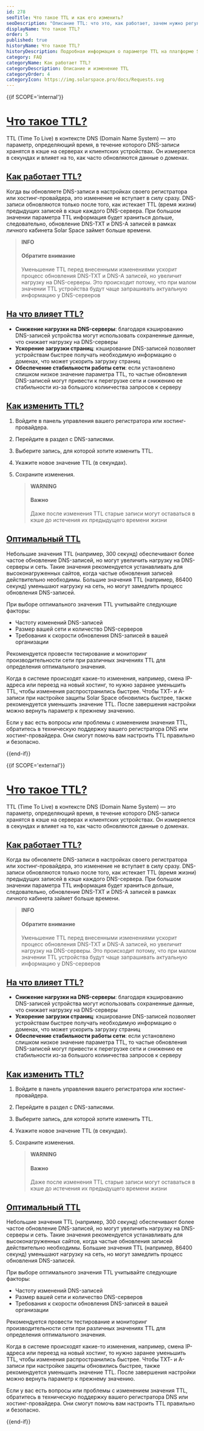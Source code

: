 ```yaml
---
id: 278
seoTitle: Что такое TTL и как его изменить?
seoDescription: "Описание TTL: что это, как работает, зачем нужно регулировать TTL. Как изменить TTL для быстрой постановки сайта под защиту на платформе Solar Space"
displayName: Что такое TTL?
order: 5
published: true
historyName: Что такое TTL?
historyDescription: Подробная информация о параметре TTL на платформе Solar Space
category: FAQ
categoryName: Как работает TTL?
categoryDescription: Описание и изменение TTL
categoryOrder: 4
categoryIcon: https://img.solarspace.pro/docs/Requests.svg
---
```




{{if SCOPE='internal'}}

# [Что такое TTL?](info-about-ttl)

TTL (Time To Live) в контексте DNS (Domain Name System) — это параметр, определяющий время, в течение которого DNS-записи хранятся в кэше на серверах и клиентских устройствах. Он измеряется в секундах и влияет на то, как часто обновляются данные о доменах.

## [Как работает TTL?](how-it-works)

Когда вы обновляете DNS-записи в настройках своего регистратора или хостинг-провайдера, это изменение не вступает в силу сразу. DNS-записи обновляются только после того, как истекает TTL (время жизни) предыдущих записей в кэше каждого DNS-сервера. При большом значении параметра TTL информация будет храниться дольше, следовательно, обновление DNS-TXT и DNS-A записей в рамках личного кабинета Solar Space займет больше времени.

   > **INFO**
   > #### Обратите внимание
   > Уменьшение TTL перед внесенными изменениями ускорит процесс обновления DNS-TXT и DNS-A записей, но увеличит нагрузку на DNS-серверы. Это происходит потому, что при  малом значении TTL устройства будут чаще запрашивать актуальную информацию у DNS-серверов

## [На что влияет TTL?](how-it-affects)

- **Снижение нагрузки на DNS-серверы**: благодаря кэшированию DNS-записей устройства могут использовать сохраненные данные, что снижает нагрузку на DNS-серверы
- **Ускорение загрузки страниц**: кэширование DNS-записей позволяет устройствам быстрее получать необходимую информацию о доменах, что может ускорить загрузку страниц
- **Обеспечение стабильности работы сети**: если установлено слишком низкое значение параметра TTL, то частые обновления DNS-записей могут привести к перегрузке сети и снижению ее стабильности из-за большого колиичества запросов к серверу

## [Как изменить TTL?](how-it-changes)

1. Войдите в панель управления вашего регистратора или хостинг-провайдера. 
2. Перейдите в раздел с DNS-записями. 
3. Выберите запись, для которой хотите изменить TTL. 
4. Укажите новое значение TTL (в секундах). 
5. Сохраните изменения. 

   > **WARNING**
   > #### Важно
   > Даже после изменения TTL старые записи могут оставаться в кэше до истечения их предыдущего времени жизни

## [Оптимальный TTL](optimal-value)

Небольшие значения TTL (например, 300 секунд) обеспечивают более частое обновление DNS-записей, но могут увеличить нагрузку на DNS-серверы и сеть. Такие значения рекомендуется устанавливать для высоконагруженных сайтов, когда частые обновления записей действительно необходимы. Большие значения TTL (например, 86400 секунд) уменьшают нагрузку на сеть, но могут замедлить процесс обновления DNS-записей.

При выборе оптимального значения TTL учитывайте следующие факторы:
- Частоту изменений DNS-записей
- Размер вашей сети и количество DNS-серверов
- Требования к скорости обновления DNS-записей в вашей организации

Рекомендуется провести тестирование и мониторинг производительности сети при различных значениях TTL для определения оптимального значения.

Когда в системе происходят какие-то изменения, например, смена IP-адреса или переезд на новый хостинг, то нужно заранее уменьшить TTL, чтобы изменения распространились быстрее. Чтобы ТХТ- и А-записи при настройке защиты Solar Space обновились быстрее, также рекомендуется уменьшить значение TTL. После завершения настройки можно вернуть параметр к прежнему значению.

Если у вас есть вопросы или проблемы с изменением значения TTL, обратитесь в техническую поддержку вашего регистратора DNS или хостинг-провайдера. Они смогут помочь вам настроить TTL правильно и безопасно.

{{end-if}}

{{if SCOPE='external'}}

# [Что такое TTL?](info-about-ttl)

TTL (Time To Live) в контексте DNS (Domain Name System) — это параметр, определяющий время, в течение которого DNS-записи хранятся в кэше на серверах и клиентских устройствах. Он измеряется в секундах и влияет на то, как часто обновляются данные о доменах.

## [Как работает TTL?](how-it-works)

Когда вы обновляете DNS-записи в настройках своего регистратора или хостинг-провайдера, это изменение не вступает в силу сразу. DNS-записи обновляются только после того, как истекает TTL (время жизни) предыдущих записей в кэше каждого DNS-сервера. При большом значении параметра TTL информация будет храниться дольше, следовательно, обновление DNS-TXT и DNS-A записей в рамках личного кабинета займет больше времени.

   > **INFO**
   >
   > #### Обратите внимание
   >
   > Уменьшение TTL перед внесенными изменениями ускорит процесс обновления DNS-TXT и DNS-A записей, но увеличит нагрузку на DNS-серверы. Это происходит потому, что при  малом значении TTL устройства будут чаще запрашивать актуальную информацию у DNS-серверов

## [На что влияет TTL?](how-it-affects)

- **Снижение нагрузки на DNS-серверы**: благодаря кэшированию DNS-записей устройства могут использовать сохраненные данные, что снижает нагрузку на DNS-серверы
- **Ускорение загрузки страниц**: кэширование DNS-записей позволяет устройствам быстрее получать необходимую информацию о доменах, что может ускорить загрузку страниц
- **Обеспечение стабильности работы сети**: если установлено слишком низкое значение параметра TTL, то частые обновления DNS-записей могут привести к перегрузке сети и снижению ее стабильности из-за большого колиичества запросов к серверу

## [Как изменить TTL?](how-it-changes)

1. Войдите в панель управления вашего регистратора или хостинг-провайдера. 

2. Перейдите в раздел с DNS-записями. 

3. Выберите запись, для которой хотите изменить TTL. 

4. Укажите новое значение TTL (в секундах). 

5. Сохраните изменения. 

   > **WARNING**
   >
   > #### Важно
   >
   > Даже после изменения TTL старые записи могут оставаться в кэше до истечения их предыдущего времени жизни

## [Оптимальный TTL](optimal-value)

Небольшие значения TTL (например, 300 секунд) обеспечивают более частое обновление DNS-записей, но могут увеличить нагрузку на DNS-серверы и сеть. Такие значения рекомендуется устанавливать для высоконагруженных сайтов, когда частые обновления записей действительно необходимы. Большие значения TTL (например, 86400 секунд) уменьшают нагрузку на сеть, но могут замедлить процесс обновления DNS-записей.

При выборе оптимального значения TTL учитывайте следующие факторы:

- Частоту изменений DNS-записей
- Размер вашей сети и количество DNS-серверов
- Требования к скорости обновления DNS-записей в вашей организации

Рекомендуется провести тестирование и мониторинг производительности сети при различных значениях TTL для определения оптимального значения.

Когда в системе происходят какие-то изменения, например, смена IP-адреса или переезд на новый хостинг, то нужно заранее уменьшить TTL, чтобы изменения распространились быстрее. Чтобы ТХТ- и А-записи при настройке защиты обновились быстрее, также рекомендуется уменьшить значение TTL. После завершения настройки можно вернуть параметр к прежнему значению.

Если у вас есть вопросы или проблемы с изменением значения TTL, обратитесь в техническую поддержку вашего регистратора DNS или хостинг-провайдера. Они смогут помочь вам настроить TTL правильно и безопасно.

{{end-if}}